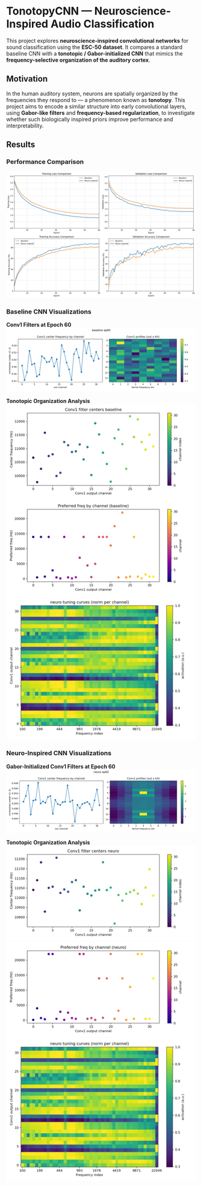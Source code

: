 # TonotopyCNN — Neuroscience-Inspired Audio Classification

This project explores **neuroscience-inspired convolutional networks** for sound classification using the **ESC-50 dataset**.
It compares a standard baseline CNN with a **tonotopic / Gabor-initialized CNN** that mimics the **frequency-selective organization of the auditory cortex**.

## Motivation

In the human auditory system, neurons are spatially organized by the frequencies they respond to — a phenomenon known as **tonotopy**.
This project aims to encode a similar structure into early convolutional layers, using **Gabor-like filters** and **frequency-based regularization**, to investigate whether such biologically inspired priors improve performance and interpretability.

## Results

### Performance Comparison

![Comparison Curves](graphs/comparison_curves.png)

### Baseline CNN Visualizations

**Conv1 Filters at Epoch 60**
![Baseline Conv1 Filters](graphs/baseline_conv1_ep60.png)

**Tonotopic Organization Analysis**
![Baseline Centers](graphs/baseline_centers_1759903798.png)
![Baseline Preferred Frequencies](graphs/baseline_preferred_freqs_1759903798.png)
![Baseline Tuning Heatmap](graphs/neuro_tuning_heat_1759903797.png)

### Neuro-Inspired CNN Visualizations

**Gabor-Initialized Conv1 Filters at Epoch 60**
![Neuro Conv1 Filters](graphs/neuro_conv1_ep60.png)

**Tonotopic Organization Analysis**
![Neuro Centers](graphs/neuro_centers_1759903797.png)
![Neuro Preferred Frequencies](graphs/neuro_preferred_freqs_1759903798.png)
![Neuro Tuning Heatmap](graphs/neuro_tuning_heat_1759903797.png)
